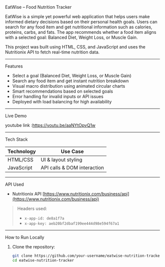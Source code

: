 EatWise – Food Nutrition Tracker

EatWise is a simple yet powerful web application that helps users make informed dietary decisions based on their personal health goals. Users can search for any food item and get nutritional information such as calories, proteins, carbs, and fats. The app recommends whether a food item aligns with a selected goal: Balanced Diet, Weight Loss, or Muscle Gain.

This project was built using HTML, CSS, and JavaScript and uses the Nutritionix API to fetch real-time nutrition data.

---

Features

- Select a goal (Balanced Diet, Weight Loss, or Muscle Gain)
- Search any food item and get instant nutrition breakdown
-  Visual macro distribution using animated circular charts
- Smart recommendations based on selected goals
-  Error handling for invalid inputs or API issues
- Deployed with load balancing for high availability

---

Live Demo

youtube link :https://youtu.be/aaNYtOpvQ1w

---

Tech Stack

| Technology     | Use Case                          |
|----------------|-----------------------------------|
| HTML/CSS       | UI & layout styling               |
| JavaScript     | API calls & DOM interaction       |

---

API Used

- Nutritionix API
  [https://www.nutritionix.com/business/api](https://www.nutritionix.com/business/api)

> Headers used:
> - `x-app-id: de8a1f7a`
> - `x-app-key: aeb20bf2dbaf199ee444d98e594f67a1`

---
How to Run Locally

1. Clone the repository:
   ```bash
   git clone https://github.com/your-username/eatwise-nutrition-tracker.git
   cd eatwise-nutrition-tracker
